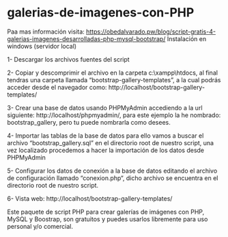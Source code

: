 # galerias-de-imagenes-con-PHP
Paa mas información visita: https://obedalvarado.pw/blog/script-gratis-4-galerias-imagenes-desarrolladas-php-mysql-bootstrap/
Instalación en windows (servidor local)

1- Descargar los archivos fuentes del script

2- Copiar y descomprimir el archivo en la carpeta c:\xampp\htdocs, al final tendras una carpeta llamada “bootstrap-gallery-templates”, a la cual podrás acceder desde el navegador como: http://localhost/bootstrap-gallery-templates/

3- Crear una base de datos usando PHPMyAdmin accediendo a la url siguiente: http://localhost/phpmyadmin/, para este ejemplo la he nombrado: bootstrap_gallery, pero tu puede nombrarla como desees.

4- Importar las tablas de la base de datos para ello vamos a buscar el archivo “bootstrap_gallery.sql” en el directorio root de nuestro script, una vez localizado procedemos a hacer la importación de los datos desde PHPMyAdmin

5- Configurar los datos de conexión a la base de datos editando el archivo de configuración llamado “conexion.php“, dicho archivo se encuentra en el directorio root de nuestro script.

6- Vista web: http://localhost/bootstrap-gallery-templates/

Este paquete de script PHP para crear galerías de imágenes con PHP, MySQL y Boostrap, son gratuitos y puedes usarlos libremente para uso personal y/o comercial.
